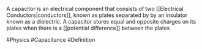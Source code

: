 A capacitor is an electrical component that consists of two [[Electrical Conductors|conductors]], known as plates separated by by an insulator known as a dielectric. A capacitor stores equal and opposite charges on its plates when there is a [[potential difference]] between the plates

#Physics #Capacitance #Definition